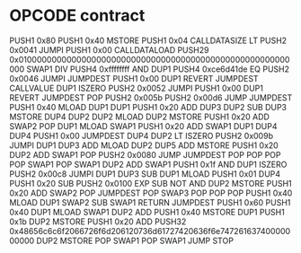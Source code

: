 # OPCODE contract

PUSH1 0x80
PUSH1 0x40
MSTORE
PUSH1 0x04
CALLDATASIZE
LT
PUSH2 0x0041
JUMPI
PUSH1 0x00
CALLDATALOAD
PUSH29 0x0100000000000000000000000000000000000000000000000000000000
SWAP1
DIV
PUSH4 0xffffffff
AND
DUP1
PUSH4 0xce6d41de
EQ
PUSH2 0x0046
JUMPI
JUMPDEST
PUSH1 0x00
DUP1
REVERT
JUMPDEST
CALLVALUE
DUP1
ISZERO
PUSH2 0x0052
JUMPI
PUSH1 0x00
DUP1
REVERT
JUMPDEST
POP
PUSH2 0x005b
PUSH2 0x00d6
JUMP
JUMPDEST
PUSH1 0x40
MLOAD
DUP1
DUP1
PUSH1 0x20
ADD
DUP3
DUP2
SUB
DUP3
MSTORE
DUP4
DUP2
DUP2
MLOAD
DUP2
MSTORE
PUSH1 0x20
ADD
SWAP2
POP
DUP1
MLOAD
SWAP1
PUSH1 0x20
ADD
SWAP1
DUP1
DUP4
DUP4
PUSH1 0x00
JUMPDEST
DUP4
DUP2
LT
ISZERO
PUSH2 0x009b
JUMPI
DUP1
DUP3
ADD
MLOAD
DUP2
DUP5
ADD
MSTORE
PUSH1 0x20
DUP2
ADD
SWAP1
POP
PUSH2 0x0080
JUMP
JUMPDEST
POP
POP
POP
POP
SWAP1
POP
SWAP1
DUP2
ADD
SWAP1
PUSH1 0x1f
AND
DUP1
ISZERO
PUSH2 0x00c8
JUMPI
DUP1
DUP3
SUB
DUP1
MLOAD
PUSH1 0x01
DUP4
PUSH1 0x20
SUB
PUSH2 0x0100
EXP
SUB
NOT
AND
DUP2
MSTORE
PUSH1 0x20
ADD
SWAP2
POP
JUMPDEST
POP
SWAP3
POP
POP
POP
PUSH1 0x40
MLOAD
DUP1
SWAP2
SUB
SWAP1
RETURN
JUMPDEST
PUSH1 0x60
PUSH1 0x40
DUP1
MLOAD
SWAP1
DUP2
ADD
PUSH1 0x40
MSTORE
DUP1
PUSH1 0x1b
DUP2
MSTORE
PUSH1 0x20
ADD
PUSH32 0x48656c6c6f2066726f6d206120736d61727420636f6e74726163740000000000
DUP2
MSTORE
POP
SWAP1
POP
SWAP1
JUMP
STOP